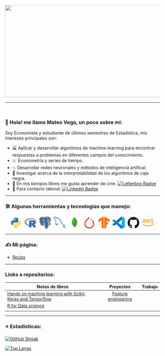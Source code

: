 <div align="center">
  <img src="https://victorzhou.com/media/nn-series/network.svg" width="600" height="300"/>
</div>

---
<div align="center">
  <img src="https://komarev.com/ghpvc/?username=mvegag&style=flat-square&color=blue" alt=""/>
  </a>
</div>  

### :raising_hand: Hola! me llamo Mateo Vega, un poco sobre mi:

Soy Economista y estudiante de últimos semestres de Estadística, mis intereses principales son:

- :computer: Aplicar y desarrollar algoritmos de machine learning para encontrar respuestas a problemas en diferentes campos del conocimiento.
- :chart: Econometría y series de tiempo.
- :collision: Desarrollar redes neuronales y métodos de inteligencia artifical.
- :white_square_button: Investigar acerca de la interpretabilidad de los algoritmos de caja negra.
- :movie_camera: En mis tiempos libres me gusta aprender de cine. [![Letterbox Badge](https://img.shields.io/badge/letterboxd-black?style=flat&logo=letterboxd&logoColor=white)](https://letterboxd.com/matiu/)
- :email: Para contacto laboral: [![Linkedin Badge](https://img.shields.io/badge/LinkedIn-blue?style=flat&logo=Linkedin&logoColor=white)](https://www.linkedin.com/in/mateo-hasane-vega-garcia-93481b170/)

--- 

### :hammer_and_wrench: Algunas herramientas y tecnologias que manejo:


<div align="center">
  <img src="https://github.com/devicons/devicon/blob/master/icons/python/python-original.svg" title="Python" alt="Python" width="40" height="40"/>&nbsp;
  <img src="https://github.com/devicons/devicon/blob/master/icons/r/r-original.svg" title="R" alt="R" width="40" height="40"/>&nbsp;
  <img src="https://github.com/devicons/devicon/blob/master/icons/postgresql/postgresql-original.svg" title="PostgreSQL" alt="PostgreSQL" width="40" height="40"/>&nbsp;
  <img src="https://github.com/devicons/devicon/blob/master/icons/mysql/mysql-original.svg" title="MySQL" alt="MySQL" width="40" height="40"/>&nbsp;
  <img src="https://github.com/devicons/devicon/blob/master/icons/mongodb/mongodb-original.svg" title="MongoDB" alt="MongoDB" width="40" height="40"/>&nbsp;
  <img src="https://github.com/devicons/devicon/blob/master/icons/pytorch/pytorch-original.svg" title="Pytorch" alt="Pytorch" width="40" height="40"/>&nbsp;
  <img src="https://github.com/devicons/devicon/blob/master/icons/tensorflow/tensorflow-original.svg"  title="Tensorflow" alt="Tensorflow" width="40" height="40"/>&nbsp;
  <img src="https://github.com/devicons/devicon/blob/master/icons/vscode/vscode-original.svg" title="VSCode" alt="VSCode" width="40" height="40"/>&nbsp;
  <img src="https://github.com/devicons/devicon/blob/master/icons/github/github-original.svg" title="Github" alt="Github" width="40" height="40"/>&nbsp;
  <img src="https://github.com/devicons/devicon/blob/master/icons/amazonwebservices/amazonwebservices-plain-wordmark.svg" title="AWS" alt="AWS" width="40" height="40"/>&nbsp;
</div>

---

### :writing_hand: Mi página:

- [Rpubs](https://rpubs.com/Matiu9714)

---

### Links a repositorios:

| Notas de libros  |   Proyectos     |  Trabajo |
|----------|:-------------:|------:|
| [Hands on machine learning with Scikit, Keras and Tensorflow](https://github.com/mvegag/Machine-learning) | [Feature engineering](https://github.com/mvegag/Feature_engineering)  |  |
| [R for Data science](https://github.com/mvegag/R4DS) |      |    |
|  |  |  |

---

### :star: Estadisticas:

[![GitHub Streak](http://github-readme-streak-stats.herokuapp.com?user=mvegag&theme=black-ice&mode=weekly)](https://git.io/streak-stats)

[![Top Langs](https://github-readme-stats.vercel.app/api/top-langs/?username=mvegag&layout=compact&theme=vision-friendly-dark)](https://github.com/anuraghazra/github-readme-stats)


 
